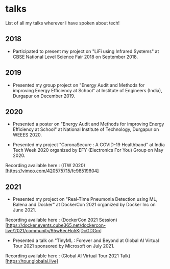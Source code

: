 # talks
 List of all my talks wherever I have spoken about tech!

 ## 2018 
 * Participated to present my project on "LiFi using Infrared Systems" at CBSE National Level Science Fair 2018 on September 2018.

 ## 2019 
 * Presented my group project on "Energy Audit and Methods for improving Energy Efficiency at School" at Institute of Engineers (India), Durgapur on December 2019.

## 2020
* Presented a poster on "Energy Audit and Methods for improving Energy Efficiency at School" at National Institute of Technology, Durgapur on WEEES 2020.

* Presented my project "CoronaSecure : A COVID-19 Healthband" at India Tech Week 2020 organized by EFY (Electronics For You) Group on May 2020.

Recording available here : (ITW 2020)[https://vimeo.com/420575715/fc98519604]

## 2021
* Presented my project on "Real-Time Pneumonia Detection using ML, Balena and Docker" at DockerCon 2021 organized by Docker Inc on June 2021.

Recording available here : (DockerCon 2021 Session)[https://docker.events.cube365.net/dockercon-live/2021/community/95w6ecHo5KjDcGDGm]

* Presented a talk on "TinyML : Forever and Beyond at Global AI Virtual Tour 2021 sponsored by Microsoft on July 2021.

Recording available here : (Global AI Virtual Tour 2021 Talk)[https://tour.globalai.live]